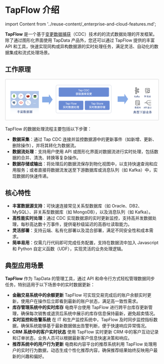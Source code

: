 # TapFlow 介绍

import Content from '../reuse-content/_enterprise-and-cloud-features.md';

<Content />

**TapFlow** 是一个基于[变更数据捕获](../introduction/change-data-capture-mechanism.md)（CDC）技术的的流式数据处理的开发框架。除了通过图形化界面使用 TapData 产品外，您还可以通过 TapFlow 提供的丰富 API 和工具，快速实现同构或异构数据源的实时处理任务，满足灵活、自动化的数据集成和流式处理场景。

## 工作原理

![TapFlow 工作原理](../images/tapflow_introduction.png)

TapFlow 的数据处理流程主要包括以下步骤：

- **数据采集**：通过 Tap CDC 连接并监控数据源中的更新事件（如新增、更新、删除操作），并将其转化为数据流。
- **数据流处理**：支持用户使用 API 或图形化界面对数据流进行实时处理，包括数据的合并、清洗、转换等复杂操作。
- **数据存储或输出**：将处理后的数据流保存到物化视图中，以支持快速查询和应用服务；或者直接将数据流发送至下游数据库或消息队列（如 Kafka）中，实现数据的快速传递。

## 核心特性

* **丰富数据源支持**：可快速连接常见关系型数据库（如 Oracle、DB2、MySQL）、非关系型数据库（如 MongoDB），以及消息队列（如 Kafka）。
* **高性能实时处理**：通过 CDC 实现数据源的实时更新监控，支持高并发数据处理，每秒高达数十万事件，提供毫秒级延迟的高吞吐读取能力。
* **灵活部署**：支持云端、私有化部署以及混合部署，满足不同安全性和成本需求。
* **简单易用**：仅需几行代码即可完成任务配置，支持在数据流中加入 Javascript 和 Python 自定义函数（UDF），实现灵活的业务处理逻辑。

## 典型应用场景

**TapFlow** 作为 TapData 的管理工具，通过 API 和命令行方式轻松管理数据同步任务，特别适用于以下场景中的实时数据更新：

- **金融交易系统中的余额更新**
  TapFlow 可实现交易完成后的账户余额实时更新，使用户在操作后立即看到最新的账户状态，满足高一致性需求。
- **库存管理系统中的实时库存**
  电商平台使用 TapFlow 进行跨平台库存更新管理，确保每次销售或退货后系统中展示的库存信息保持最新，避免超卖情况。
- **实时监控和告警系统**
  在 IT 和生产监控系统中，TapFlow 及时同步监控指标数据，确保系统能够基于最新数据做出告警判断，便于快速响应异常情况。
- **CRM 系统中的客户实时状态**
  使用 TapFlow 实时更新 CRM 中的客户互动记录和订单状态，业务人员可以根据最新客户信息快速决策和响应。
- **推荐系统中的用户行为更新**
  电商和内容平台的推荐系统利用 TapFlow 处理用户的实时行为数据，动态生成个性化推荐内容，确保推荐结果始终反映用户最新的兴趣和偏好。

